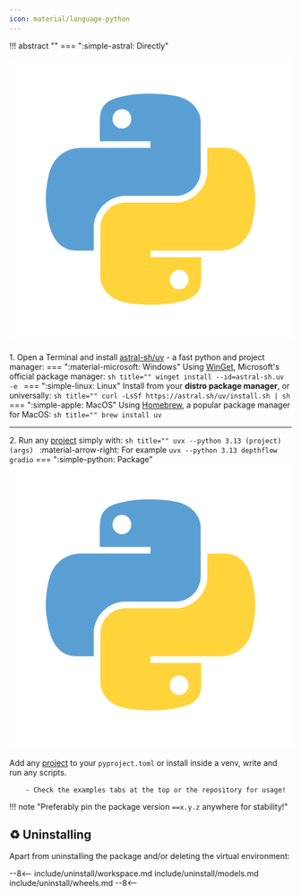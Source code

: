```yaml
---
icon: material/language-python
---
```


!!! abstract ""
    === ":simple-astral: Directly"
        <div align="center">
          <img class="os-logo" src="https://raw.githubusercontent.com/edent/SuperTinyIcons/master/images/svg/python.svg">
          <div>
          </div>
        </div>
        <br>
        1. Open a Terminal and install [astral-sh/uv](https://docs.astral.sh/uv/) - a fast python and project manager:
        === ":material-microsoft: Windows"
            Using [WinGet](https://docs.microsoft.com/en-us/windows/package-manager/winget/), Microsoft's official package manager:
            ```sh title=""
            winget install --id=astral-sh.uv -e
            ```
        === ":simple-linux: Linux"
            Install from your **distro package manager**, or universally:
            ```sh title=""
            curl -LsSf https://astral.sh/uv/install.sh | sh
            ```
        === ":simple-apple: MacOS"
            Using [Homebrew](https://brew.sh/), a popular package manager for MacOS:
            ```sh title=""
            brew install uv
            ```
        <hr>
        2. Run any [project](https://pypi.org/user/Tremeschin/) simply with:
        ```sh title=""
        uvx --python 3.13 (project) (args)
        ```
        :material-arrow-right: For example `uvx --python 3.13 depthflow gradio`
    === ":simple-python: Package"
        <div align="center">
          <img class="os-logo" src="https://raw.githubusercontent.com/edent/SuperTinyIcons/master/images/svg/python.svg">
          <div>
          </div>
        </div>
        <br>
        Add any [project](https://pypi.org/user/Tremeschin/) to your `pyproject.toml` or install inside a venv, write and run any scripts.

        - Check the examples tabs at the top or the repository for usage!

!!! note "Preferably pin the package version `==x.y.z` anywhere for stability!"

## ♻️ Uninstalling

Apart from uninstalling the package and/or deleting the virtual environment:

--8<--
include/uninstall/workspace.md
include/uninstall/models.md
include/uninstall/wheels.md
--8<--
